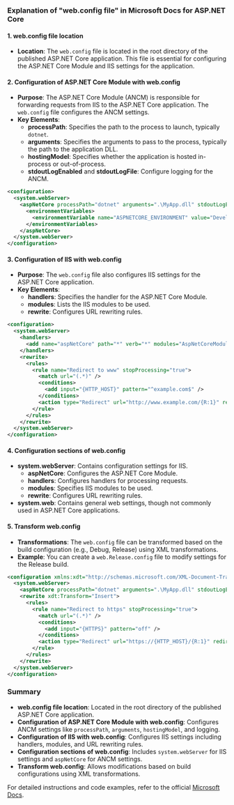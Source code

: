 ### Explanation of "web.config file" in Microsoft Docs for ASP.NET Core

#### 1. web.config file location
- **Location**: The `web.config` file is located in the root directory of the published ASP.NET Core application. This file is essential for configuring the ASP.NET Core Module and IIS settings for the application.

#### 2. Configuration of ASP.NET Core Module with web.config
- **Purpose**: The ASP.NET Core Module (ANCM) is responsible for forwarding requests from IIS to the ASP.NET Core application. The `web.config` file configures the ANCM settings.
- **Key Elements**:
  - **processPath**: Specifies the path to the process to launch, typically `dotnet`.
  - **arguments**: Specifies the arguments to pass to the process, typically the path to the application DLL.
  - **hostingModel**: Specifies whether the application is hosted in-process or out-of-process.
  - **stdoutLogEnabled** and **stdoutLogFile**: Configure logging for the ANCM.

```xml
<configuration>
  <system.webServer>
    <aspNetCore processPath="dotnet" arguments=".\MyApp.dll" stdoutLogEnabled="false" stdoutLogFile=".\logs\stdout" hostingModel="inprocess">
      <environmentVariables>
        <environmentVariable name="ASPNETCORE_ENVIRONMENT" value="Development" />
      </environmentVariables>
    </aspNetCore>
  </system.webServer>
</configuration>
```

#### 3. Configuration of IIS with web.config
- **Purpose**: The `web.config` file also configures IIS settings for the ASP.NET Core application.
- **Key Elements**:
  - **handlers**: Specifies the handler for the ASP.NET Core Module.
  - **modules**: Lists the IIS modules to be used.
  - **rewrite**: Configures URL rewriting rules.

```xml
<configuration>
  <system.webServer>
    <handlers>
      <add name="aspNetCore" path="*" verb="*" modules="AspNetCoreModuleV2" resourceType="Unspecified" />
    </handlers>
    <rewrite>
      <rules>
        <rule name="Redirect to www" stopProcessing="true">
          <match url="(.*)" />
          <conditions>
            <add input="{HTTP_HOST}" pattern="^example.com$" />
          </conditions>
          <action type="Redirect" url="http://www.example.com/{R:1}" redirectType="Permanent" />
        </rule>
      </rules>
    </rewrite>
  </system.webServer>
</configuration>
```

#### 4. Configuration sections of web.config
- **system.webServer**: Contains configuration settings for IIS.
  - **aspNetCore**: Configures the ASP.NET Core Module.
  - **handlers**: Configures handlers for processing requests.
  - **modules**: Specifies IIS modules to be used.
  - **rewrite**: Configures URL rewriting rules.
- **system.web**: Contains general web settings, though not commonly used in ASP.NET Core applications.

#### 5. Transform web.config
- **Transformations**: The `web.config` file can be transformed based on the build configuration (e.g., Debug, Release) using XML transformations.
- **Example**: You can create a `web.Release.config` file to modify settings for the Release build.

```xml
<configuration xmlns:xdt="http://schemas.microsoft.com/XML-Document-Transform">
  <system.webServer>
    <aspNetCore processPath="dotnet" arguments=".\MyApp.dll" stdoutLogEnabled="true" stdoutLogFile=".\logs\stdout" hostingModel="inprocess" xdt:Transform="SetAttributes" xdt:Locator="Match(name)" />
    <rewrite xdt:Transform="Insert">
      <rules>
        <rule name="Redirect to https" stopProcessing="true">
          <match url="(.*)" />
          <conditions>
            <add input="{HTTPS}" pattern="off" />
          </conditions>
          <action type="Redirect" url="https://{HTTP_HOST}/{R:1}" redirectType="Permanent" />
        </rule>
      </rules>
    </rewrite>
  </system.webServer>
</configuration>
```

### Summary
- **web.config file location**: Located in the root directory of the published ASP.NET Core application.
- **Configuration of ASP.NET Core Module with web.config**: Configures ANCM settings like `processPath`, `arguments`, `hostingModel`, and logging.
- **Configuration of IIS with web.config**: Configures IIS settings including handlers, modules, and URL rewriting rules.
- **Configuration sections of web.config**: Includes `system.webServer` for IIS settings and `aspNetCore` for ANCM settings.
- **Transform web.config**: Allows modifications based on build configurations using XML transformations.

For detailed instructions and code examples, refer to the official [Microsoft Docs](https://docs.microsoft.com/en-us/aspnet/core/host-and-deploy/iis/web-config?view=aspnetcore-6.0).